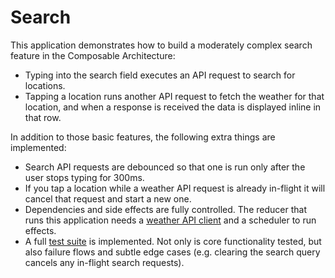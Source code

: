 # Search

This application demonstrates how to build a moderately complex search feature in the Composable Architecture:

* Typing into the search field executes an API request to search for locations.
* Tapping a location runs another API request to fetch the weather for that location, and when a response is received the data is displayed inline in that row.

In addition to those basic features, the following extra things are implemented:

* Search API requests are debounced so that one is run only after the user stops typing for 300ms.
* If you tap a location while a weather API request is already in-flight it will cancel that request and start a new one.
* Dependencies and side effects are fully controlled. The reducer that runs this application needs a [weather API client](Search/WeatherClient.swift) and a scheduler to run effects.
* A full [test suite](SearchTests/SearchTests.swift) is implemented. Not only is core functionality tested, but also failure flows and subtle edge cases (e.g. clearing the search query cancels any in-flight search requests).

